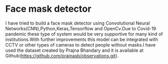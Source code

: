 # Face mask detector
 I have tried to build a face mask detector using Convolutional Neural Networks(CNN),Python,Keras,Tensorflow and OpenCv.Due to Covid-19 pandemic these type of system would be very supportive for many kind of institutions.With further improvements this  model  can be integrated  with CCTV or other types of cameras to detect  people without masks.I have used the dataset created by Prajna Bhandary and it is available at Github(https://github.com/prajnasb/observations.git).
